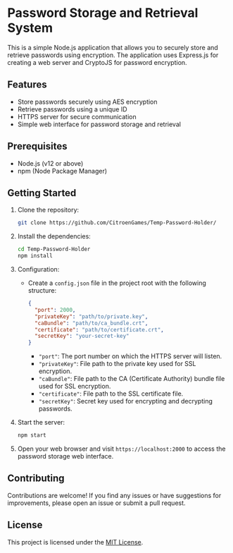 # Password Storage and Retrieval System

This is a simple Node.js application that allows you to securely store and retrieve passwords using encryption. The application uses Express.js for creating a web server and CryptoJS for password encryption.

## Features

- Store passwords securely using AES encryption
- Retrieve passwords using a unique ID
- HTTPS server for secure communication
- Simple web interface for password storage and retrieval

## Prerequisites

- Node.js (v12 or above)
- npm (Node Package Manager)

## Getting Started

1. Clone the repository:

   ```bash
   git clone https://github.com/CitroenGames/Temp-Password-Holder/
   ```

2. Install the dependencies:

   ```bash
   cd Temp-Password-Holder
   npm install
   ```

3. Configuration:

   - Create a `config.json` file in the project root with the following structure:

     ```json
     {
       "port": 2000,
       "privateKey": "path/to/private.key",
       "caBundle": "path/to/ca_bundle.crt",
       "certificate": "path/to/certificate.crt",
       "secretKey": "your-secret-key"
     }
     ```

     - `"port"`: The port number on which the HTTPS server will listen.
     - `"privateKey"`: File path to the private key used for SSL encryption.
     - `"caBundle"`: File path to the CA (Certificate Authority) bundle file used for SSL encryption.
     - `"certificate"`: File path to the SSL certificate file.
     - `"secretKey"`: Secret key used for encrypting and decrypting passwords.

4. Start the server:

   ```bash
   npm start
   ```

5. Open your web browser and visit `https://localhost:2000` to access the password storage web interface.

## Contributing

Contributions are welcome! If you find any issues or have suggestions for improvements, please open an issue or submit a pull request.

## License

This project is licensed under the [MIT License](LICENSE).
